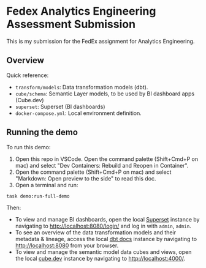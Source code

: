 # Fedex Analytics Engineering Assessment Submission

This is my submission for the FedEx assignment for Analytics Engineering.

## Overview

Quick reference:

- `transform/models`: Data transformation models (dbt).
- `cube/schema`: Semantic Layer models, to be used by BI dashboard apps (Cube.dev)
- `superset`: Superset (BI dashboards)
- `docker-compose.yml`: Local environment definition.

## Running the demo

To run this demo:

1. Open this repo in VSCode. Open the command palette (Shift+Cmd+P on mac) and select "Dev Containers: Rebuild and Reopen in Container".
2. Open the command palette (Shift+Cmd+P on mac) and select "Markdown: Open preview to the side" to read this doc.
3. Open a terminal and run:

```sh
task demo:run-full-demo
```

Then:

- To view and manage BI dashboards, open the local [Superset](https://superset.apache.org/) instance by navigating to [http://localhost:8080/login/](http://localhost:8080/login/) and log in with `admin`, `admin`.
- To see an overview of the data transformation models and their metadata & lineage, access the local [dbt docs](https://docs.getdbt.com/docs/collaborate/documentation) instance by navigating to [http://localhost:8080](http://localhost:8080) from your browser.
- To view and manage the semantic model data cubes and views, open the local [cube.dev](https://cube.dev/) instance by navigating to [http://localhost:4000/](http://localhost:4000/).
